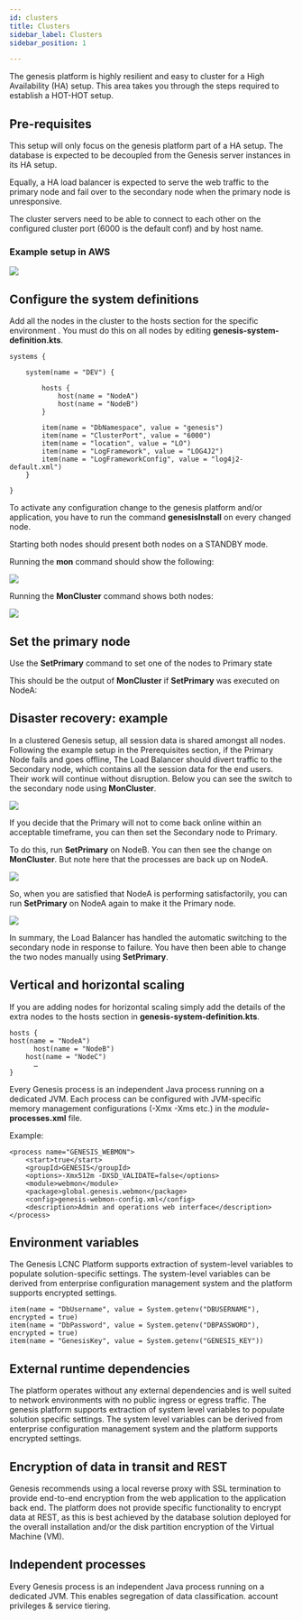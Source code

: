 ```yaml
---
id: clusters
title: Clusters
sidebar_label: Clusters
sidebar_position: 1

---
```

The genesis platform is highly resilient and easy to cluster for a High Availability (HA) setup. This area takes you through the steps required to establish a HOT-HOT setup.

## Pre-requisites

This setup will only focus on the genesis platform part of a HA setup. The database is expected to be decoupled from the Genesis server instances in its HA setup.

Equally, a HA load balancer is expected to serve the web traffic to the primary node and fail over to the secondary node when the primary node is unresponsive.

The cluster servers need to be able to connect to each other on the configured cluster port (6000 is the default conf) and by host name.

### Example setup in AWS

![](/img/cluster-1.png)

## Configure the system definitions

Add all the nodes in the cluster to the hosts section for the specific environment . You must do this on all nodes by editing **genesis-system-definition.kts**.

    systems {
    
        system(name = "DEV") {
    
            hosts {
                host(name = "NodeA")
                host(name = "NodeB")
            }
    
            item(name = "DbNamespace", value = "genesis")
            item(name = "ClusterPort", value = "6000")
            item(name = "location", value = "LO")
            item(name = "LogFramework", value = "LOG4J2")
            item(name = "LogFrameworkConfig", value = "log4j2-default.xml")
        }
    
    }

To activate any configuration change to the genesis platform and/or application, you have to run the command **genesisInstall** on every changed node.

Starting both nodes should present both nodes on a STANDBY mode.

Running the **mon** command should show the following:

![](/img/cluster-2-mon.png)

Running the **MonCluster** command shows both nodes:

![](/img/cluster-3-moncluster.png)

## Set the primary node

Use the **SetPrimary** command to set one of the nodes to Primary state

This should be the output of **MonCluster** if **SetPrimary** was executed on NodeA:

## Disaster recovery: example

In a clustered Genesis setup, all session data is shared amongst all nodes. Following the example setup in the Prerequisites section, if the Primary Node fails and goes offline, The Load Balancer should divert traffic to the Secondary node, which contains all the session data for the end users. Their work will continue without disruption. Below you can see the switch to the secondary node using **MonCluster**.

![](/img/cluster-4-disaster-a.png)

If you decide that the Primary will not to come back online within an acceptable timeframe, you can then set the Secondary node to Primary.

To do this, run **SetPrimary** on NodeB. You can then see the change on **MonCluster**. But note here that the processes are back up on NodeA.

![](/img/cluster-5-disaster-c.png)

So, when you are satisfied that NodeA is performing satisfactorily, you can run **SetPrimary** on NodeA again to make it the Primary node.

![](/img/cluster-6-disasterd.png)

In summary, the Load Balancer has handled the automatic switching to the secondary node in response to failure. You have then been able to change the two nodes manually using **SetPrimary**.

## Vertical and horizontal scaling

If you are adding nodes for horizontal scaling simply add the details of the extra nodes to the hosts section in **genesis-system-definition.kts**.

    hosts {
    host(name = "NodeA")
          host(name = "NodeB")
    	host(name = "NodeC")
          …
    }

Every Genesis process is an independent Java process running on a dedicated JVM. Each process can be configured with JVM-specific memory management configurations (-Xmx -Xms etc.) in the _module_**-processes.xml** file.

Example:

    <process name="GENESIS_WEBMON">
    	<start>true</start>
    	<groupId>GENESIS</groupId>
    	<options>-Xmx512m -DXSD_VALIDATE=false</options>
    	<module>webmon</module>
    	<package>global.genesis.webmon</package>
    	<config>genesis-webmon-config.xml</config>
    	<description>Admin and operations web interface</description>
    </process>

## Environment variables

The Genesis LCNC Platform supports extraction of system-level variables to populate solution-specific settings. The system-level variables can be derived from enterprise configuration management system and the platform supports encrypted settings.

    item(name = "DbUsername", value = System.getenv("DBUSERNAME"), encrypted = true)
    item(name = "DbPassword", value = System.getenv("DBPASSWORD"), encrypted = true)
    item(name = "GenesisKey", value = System.getenv("GENESIS_KEY"))

## External runtime dependencies

The platform operates without any external dependencies and is well suited to network environments with no public ingress or egress traffic.
The genesis platform supports extraction of system level variables to populate solution specific settings. The system level variables can be derived from enterprise configuration management system and the platform supports encrypted settings.

## Encryption of data in transit and REST

Genesis recommends using a local reverse proxy with SSL termination to provide end-to-end encryption from the web application to the application back end. The platform does not provide specific functionality to encrypt data at REST, as this is best achieved by the database solution deployed for the overall installation and/or the disk partition encryption of the Virtual Machine (VM).

## Independent processes

Every Genesis process is an independent Java process running on a dedicated JVM. This  enables segregation of data classification. account privileges & service tiering.